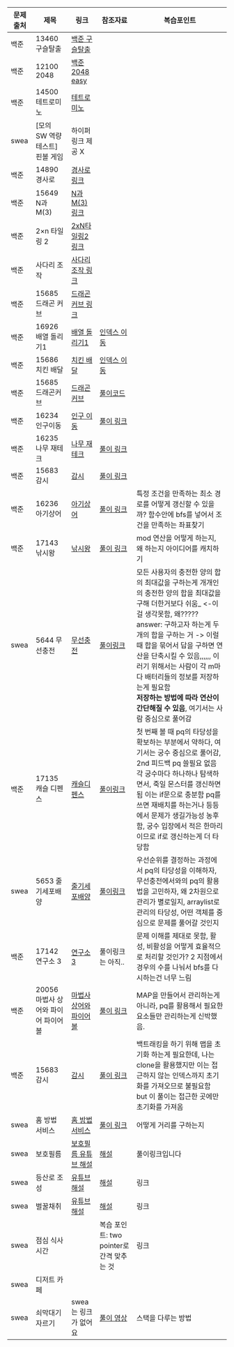 |문제 출처|제목|링크|참조자료|복습포인트|
|-------|-------------|-----------------|-------------------------------------|---------------------------------------------------------------------------------------------------------------------------------------|
|백준|13460 구슬탈출|[백준 구슬탈출](https://www.acmicpc.net/problem/13460) |
|백준|12100 2048|[백준 2048 easy](https://www.acmicpc.net/problem/12100)|
|백준|14500 테트로미노|[테트로미노](https://www.acmicpc.net/problem/14500)|
|swea|[모의 SW 역량테스트] 핀볼 게임|하이퍼링크 제공 X|
|백준|14890 경사로|[경사로 링크](https://www.acmicpc.net/problem/14890)|
|백준|15649 N과 M(3)|[N과 M(3)링크](https://www.acmicpc.net/problem/15651)|
|백준|2×n 타일링 2|[2xN타일링2 링크](https://www.acmicpc.net/problem/11727)|
|백준|사다리 조작 | [사다리 조작 링크](https://www.acmicpc.net/problem/15684)|
|백준|15685 드래곤 커브| [드래곤 커브 링크](https://www.acmicpc.net/problem/15685)|
|백준|16926 배열 돌리기1| [배열 돌리기1](https://www.acmicpc.net/problem/16926)|[인덱스 이동](https://seen-young.tistory.com/127)|
|백준|15686 치킨 배달| [치킨 배달](https://www.acmicpc.net/problem/15686)|[인덱스 이동](https://www.acmicpc.net/source/40628873)|
|백준|15685 드래곤커브|[드래곤 커브](https://www.acmicpc.net/problem/15685)|[풀이코드](https://www.acmicpc.net/source/58372842)|
|백준|16234 인구이동|[인구 이동](https://www.acmicpc.net/problem/16234) |[풀이 링크](https://www.acmicpc.net/source/68723041)|
|백준|16235 나무 재테크|[나무 재테크](https://www.acmicpc.net/source/72936278)|[풀이 링크](https://www.acmicpc.net/source/72936278)|
|백준|15683 감시|[감시](https://www.acmicpc.net/problem/15683)|[풀이 링크](https://www.acmicpc.net/source/58275568)|
|백준|16236 아기상어|[아기상어](https://www.acmicpc.net/problem/16236)|[풀이 링크](https://velog.io/@yoonuk/%EB%B0%B1%EC%A4%80-16236-%EC%95%84%EA%B8%B0-%EC%83%81%EC%96%B4-Java%EC%9E%90%EB%B0%94)|특정 조건을 만족하는 최소 경로를 어떻게 갱신할 수 있을까? 함수안에 bfs를 넣어서 조건을 만족하는 좌표찾기|
|백준|17143 낚시왕|[낚시왕](https://www.acmicpc.net/problem/17143)|[풀이 링크](https://www.acmicpc.net/source/73688655)|mod 연산을 어떻게 하는지, 왜 하는지 아이디어를 캐치하기|
|swea|5644 무선충전|[무선충전](https://swexpertacademy.com/main/code/problem/problemDetail.do?contestProbId=AWXRDL1aeugDFAUo)|[풀이링크](https://gogigood.tistory.com/41)|모든 사용자의 충전한 양의 합의 최대값을 구하는게 개개인의 충전한 양의 합을 최대값을 구해 더한거보다 쉬움_ <-이걸 생각못함, 왜????? answer: 구하고자 하는게  두개의 합을 구하는 거 -> 이럴 때 합을 묶어서 답을 구하면 연산을 단축시킬 수 있음,,,,,, 이러기 위해서는 사람이 각 m마다 배터리들의 정보를 저장하는게 필요함 <br> **저장하는 방법에 따라 연산이 간단해질 수 있음**, 여기서는 사람 중심으로 풀어감|
|백준|17135 캐슬 디펜스|[캐슬디펜스](https://www.acmicpc.net/problem/17135)|[풀이링크](https://velog.io/@bobae1998/%EB%B0%B1%EC%A4%80-17135-%EC%BA%90%EC%8A%AC-%EB%94%94%ED%8E%9C%EC%8A%A4-JAVA)|첫 번째 볼 때 pq의 타당성을 확보하는 부분에서 약하다, 여기서는 궁수 중심으로 풀어감, 2nd 피드백 pq 쓸필요 없음 각 궁수마다 하나하나 탐색하면서, 죽일 몬스터를 갱신하면됨 이는 if문으로 충분함 pq를 쓰면 재배치를 하는거나 등등에서 문제가 생길가능성 농후함, 궁수 입장에서 적은 한마리이므로 if로 갱신하는게 더 타당함|
|swea|5653 줄기세포배양|[줄기세포배양](https://swexpertacademy.com/main/talk/solvingClub/problemView.do?solveclubId=AY2gChQKJ_8DFATh&contestProbId=AWXRJ8EKe48DFAUo&probBoxId=AY2gChQKKAADFATh+&type=PROBLEM&problemBoxTitle=%ED%97%AC%EC%8A%A4%ED%84%B0%EB%94%94+1%EC%A3%BC%EC%B0%A8&problemBoxCnt=++3+)|[풀이링크](https://swexpertacademy.com/main/solvingProblem/solvingProblem.do)|우선순위를 결정하는 과정에서 pq의 타당성을 이해하자, 무선충전에서와의 pq의 활용법을 고민하자, 왜 2차원으로 관리가 별로일지, arraylist로 관리의 타당성, 어떤 객체를 중심으로 문제를 풀어갈 것인지|
|백준|17142 연구소 3|[연구소 3](https://www.acmicpc.net/problem/17142)|풀이링크는 아직..|문제 이해를 제대로 못함, 활성, 비활성을 어떻게 효율적으로 처리할 것인가? 2 지점에서 경우의 수를 나눠서 bfs를 다시하는건 너무 느림|
|백준|20056 마법사 상어와 파이어 파이어볼|[마법사 상어와 파이어볼](https://www.acmicpc.net/problem/20056)|[풀이 링크](https://www.acmicpc.net/source/73435797)|MAP을 만들어서 관리하는게 아니라, pq를 활용해서 필요한 요소들만 관리하는게 신박했음.|
|백준|15683 감시|[감시](https://www.acmicpc.net/problem/15683)|[풀이 링크](https://www.acmicpc.net/source/73805039)|백트래킹을 하기 위해 맵을 초기화 하는게 필요한데, 나는 clone을 활용했지만 이는 접근하지 않는 인덱스까지 초기화를 가져오므로 불필요함 but 이 풀이는 접근한 곳에만 초기화를 가져옴|
|swea|홈 방법 서비스|[홈 방법 서비스](https://www.youtube.com/watch?v=2OREHJnSITo&t=299s)|[풀이 링크](https://www.youtube.com/watch?v=2OREHJnSITo&t=299s)|어떻게 거리를 구하는지|
|swea|보호필름|[보호필름 유튜브 해설](https://www.youtube.com/watch?v=FxIHhrtLZdo)|[해설](https://www.youtube.com/watch?v=FxIHhrtLZdo)|풀이링크입니다|
|swea|등산로 조성|[유튜브 해설](https://www.youtube.com/watch?v=iQUvCRKKJ6s)|[해설](https://www.youtube.com/watch?v=iQUvCRKKJ6s)|링크|
|swea|벌꿀채취|[유튜브 해설](https://www.youtube.com/watch?v=lMf1MQ7kxiw)|[해설](https://www.youtube.com/watch?v=lMf1MQ7kxiw)|링크|
|swea|점심 식사시간|[]()|복습 포인트: two pointer로 간격 맞추는 것|링크|
|swea|디저트 카페|[]()|
|swea|쇠막대기 자르기|swea는 링크가 없어요|[풀이 영상](https://www.youtube.com/watch?v=JTcH8cr8-f8)|스택을 다루는 방법|
